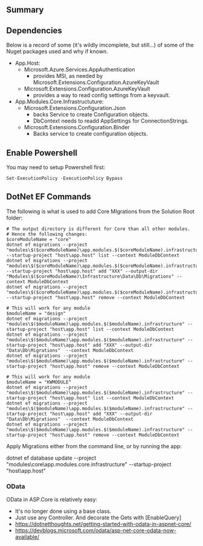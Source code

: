 ## Summary ##




## Dependencies ##

Below is a record of some (it's wildly imcomplete, but still...) of some of the Nuget packages used and why if known.

* App.Host:
  * Microsoft.Azure.Services.AppAuthentication 
    * provides MSI, as needed by Microsoft.Extensions.Configuration.AzureKeyVault 
  * Microsoft.Extensions.Configuration.AzureKeyVault
    * provides a way to read config settings from a keyvault.
* App.Modules.Core.Infrastructuture:
  * Microsoft.Extensions.Configuration.Json
    * backs Service to create Configuration objects.
	* DbContext needs to readd AppSettings for ConnectionStrings.
  * Microsoft.Extensions.Configuration.Binder
    * Backs service to create configuration objects.


## Enable Powershell ##
You may need to setup Powershell first:

    Set-ExecutionPolicy -ExecutionPolicy Bypass


## DotNet EF Commands ##
The following is what is used to add Core MIgrations from the Solution Root folder:

	# The output directory is different for Core than all other modules.
	# Hence the following changes:
	$coreModuleName = "core"
    dotnet ef migrations --project "modules\$($coreModuleName)\app.modules.$($coreModuleName).infrastructure" --startup-project "host\app.host" list --context ModuleDbContext
    dotnet ef migrations --project "modules\$($coreModuleName)\app.modules.$($coreModuleName).infrastructure" --startup-project "host\app.host" add "XXX" --output-dir "Modules\$($coreModuleName)\Infrastructure\Data\Db\Migrations" --context ModuleDbContext  
    dotnet ef migrations --project "modules\$($coreModuleName)\app.modules.$($coreModuleName).infrastructure" --startup-project "host\app.host" remove --context ModuleDbContext

	# This will work for any module
	$moduleName = "design"
    dotnet ef migrations --project "modules\$($moduleName)\app.modules.$($moduleName).infrastructure" --startup-project "host\app.host" list --context ModuleDbContext
    dotnet ef migrations --project "modules\$($moduleName)\app.modules.$($moduleName).infrastructure" --startup-project "host\app.host" add "XXX" --output-dir "Data\Db\Migrations"  --context ModuleDbContext  
    dotnet ef migrations --project "modules\$($moduleName)\app.modules.$($moduleName).infrastructure" --startup-project "host\app.host" remove --context ModuleDbContext

	# This will work for any module
	$moduleName = "KWMODULE"
    dotnet ef migrations --project "modules\$($moduleName)\app.modules.$($moduleName).infrastructure" --startup-project "host\app.host" list --context ModuleDbContext
    dotnet ef migrations --project "modules\$($moduleName)\app.modules.$($moduleName).infrastructure" --startup-project "host\app.host" add "XXX" --output-dir "Data\Db\Migrations"  --context ModuleDbContext  
    dotnet ef migrations --project "modules\$($moduleName)\app.modules.$($moduleName).infrastructure" --startup-project "host\app.host" remove --context ModuleDbContext


Apply Migrations either from the command line, or by running the app:

dotnet ef database update --project "modules\core\app.modules.core.infrastructure" --startup-project "host\app.host"


### OData

OData in ASP.Core is relatively easy:

* It's no longer done using a base class. 
* Just use any Controller. And decorate the Gets with [EnableQuery]
* https://dotnetthoughts.net/getting-started-with-odata-in-aspnet-core/
* https://devblogs.microsoft.com/odata/asp-net-core-odata-now-available/


